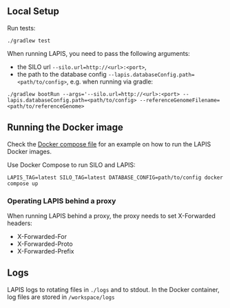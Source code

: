 ## Local Setup

Run tests:

```
./gradlew test
```

When running LAPIS, you need to pass the following arguments:

* the SILO url `--silo.url=http://<url>:<port>`,
* the path to the database config `--lapis.databaseConfig.path=<path/to/config>`,
  e.g. when running via gradle:

```
./gradlew bootRun --args='--silo.url=http://<url>:<port> --lapis.databaseConfig.path=<path/to/config> --referenceGenomeFilename=<path/to/referenceGenome>
```

## Running the Docker image

Check the [Docker compose file](docker-compose.yml) for an example on how to run the LAPIS Docker images.

Use Docker Compose to run SILO and LAPIS:

```
LAPIS_TAG=latest SILO_TAG=latest DATABASE_CONFIG=path/to/config docker compose up
```

### Operating LAPIS behind a proxy

When running LAPIS behind a proxy, the proxy needs to set X-Forwarded headers:

* X-Forwarded-For
* X-Forwarded-Proto
* X-Forwarded-Prefix


## Logs

LAPIS logs to rotating files in `./logs` and to stdout.
In the Docker container, log files are stored in `/workspace/logs`

